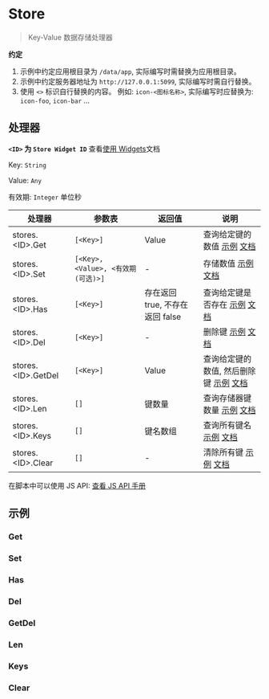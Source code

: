 # Store

<blockquote>
  <p>Key-Value 数据存储处理器</p>
</blockquote>

**约定**

1. 示例中约定应用根目录为 `/data/app`, 实际编写时需替换为应用根目录。
2. 示例中约定服务器地址为 `http://127.0.0.1:5099`, 实际编写时需自行替换。
3. 使用 `<>` 标识自行替换的内容。 例如: `icon-<图标名称>`, 实际编写时应替换为: `icon-foo`, `icon-bar` ...

## 处理器

**`<ID>` 为 `Store Widget ID`** 查看[使用 Widgets](../基础/使用Widgets)文档

Key: `String`

Value: `Any`

有效期: `Integer` 单位秒

| 处理器              | 参数表                             | 返回值                          | 说明                                                                |
| ------------------- | ---------------------------------- | ------------------------------- | ------------------------------------------------------------------- |
| stores.<ID\>.Get    | `[<Key>]`                          | Value                           | 查询给定键的数值 [示例](#get) [文档](./Store/Get)                   |
| stores.<ID\>.Set    | `[<Key>, <Value>, <有效期(可选)>]` | -                               | 存储数值 [示例](#set) [文档](./Store/Set)                           |
| stores.<ID\>.Has    | `[<Key>]`                          | 存在返回 true, 不存在返回 false | 查询给定键是否存在 [示例](#has) [文档](./Store/Has)                 |
| stores.<ID\>.Del    | `[<Key>]`                          | -                               | 删除键 [示例](#del) [文档](./Store/Del)                             |
| stores.<ID\>.GetDel | `[<Key>]`                          | Value                           | 查询给定键的数值, 然后删除键 [示例](#getdel) [文档](./Store/GetDel) |
| stores.<ID\>.Len    | `[]`                               | 键数量                          | 查询存储器键数量 [示例](#len) [文档](./Store/Len)                   |
| stores.<ID\>.Keys   | `[]`                               | 键名数组                        | 查询所有键名 [示例](#keys) [文档](./Store/Keys)                     |
| stores.<ID\>.Clear  | `[]`                               | -                               | 清除所有键 [示例](#clear) [文档](./Store/Clear)                     |

在脚本中可以使用 JS API: [查看 JS API 手册](../JSAPI/Store)

## 示例

### Get

### Set

### Has

### Del

### GetDel

### Len

### Keys

### Clear
